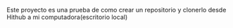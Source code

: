Este proyecto es una prueba de como crear un repositorio y clonerlo desde Hithub a mi computadora(escritorio local)
